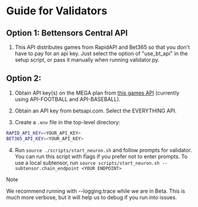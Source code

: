 # Guide for Validators

## Option 1: Bettensors Central API

1. This API distributes games from RapidAPI and Bet365 so that you don't have to pay for an api key. Just select the option of "use_bt_api" in the setup script, or pass it manually when running validator.py.

## Option 2:

1. Obtain API key(s) on the MEGA plan from [this games API](https://rapidapi.com/search/Sports) (currently using API-FOOTBALL and API-BASEBALL). 

2. Obtain an API key from betsapi.com. Select the EVERYTHING API.

3. Create a `.env` file in the top-level directory: 

```bash
RAPID_API_KEY=<YOUR_API_KEY>
BET365_API_KEY=<YOUR_API_KEY>
```

4. Run `source ./scripts/start_neuron.sh` and follow prompts for validator. You can run this script with flags if you prefer not to enter prompts. To use a local subtensor, run `source scripts/start_neuron.sh --subtensor.chain_endpoint <YOUR ENDPOINT>`

>[!NOTE]
> We recommend running with --logging.trace while we are in Beta. This is much more verbose, but it will help us to debug if you run into issues.






